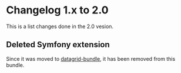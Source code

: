 # Changelog 1.x to 2.0

This is a list changes done in the 2.0 vesion.

## Deleted Symfony extension

Since it was moved to [datagrid-bundle](https://github.com/fsi-open/datagrid-bundle),
it has been removed from this bundle.
